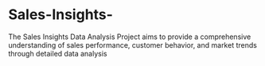 # Sales-Insights-
The Sales Insights Data Analysis Project aims to provide a comprehensive understanding of sales performance, customer behavior, and market trends through detailed data analysis
